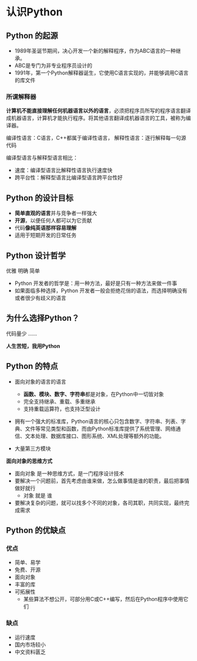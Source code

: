 # 认识Python

## Python 的起源

- 1989年圣诞节期间，决心开发一个新的解释程序，作为ABC语言的一种继承。
- ABC是专门为非专业程序员设计的
- 1991年，第一个Python解释器诞生，它使用C语言实现的，并能够调用C语言的库文件

### 所谓解释器

**计算机不能直接理解任何机器语言以外的语言**，必须把程序员所写的程序语言翻译成机器语言，计算机才能执行程序。将其他语言翻译成机器语言的工具，被称为编译器。

编译性语言：C语言，C++都属于编译性语言，
解释性语言：逐行解释每一句源代码

编译型语言与解释型语言相比：
- 速度：编译型语言比解释性语言执行速度快
- 跨平台性：解释型语言比编译型语言跨平台性好

## Python 的设计目标
- **简单直观的语言**并与竞争者一样强大
- **开源**，以便任何人都可以为它贡献
- 代码**像纯英语那样容易理解**
- 适用于短期开发的日常任务

## Python 设计哲学

优雅
明确
简单

- Python 开发者的哲学是：用一种方法，最好是只有一种方法来做一件事
- 如果面临多种选择，Python 开发者一般会拒绝花俏的语法，而选择明确没有或者很少有歧义的语言

## 为什么选择Python？

代码量少
……

**人生苦短，我用Python**

## Python 的特点

- 面向对象的语言的语言
	- **函数、模块、数字、字符串**都是对象，在Python中一切皆对象
	- 完全支持继承、重载、多重继承
	- 支持重载运算符，也支持泛型设计

- 拥有一个强大的标准库，Python语言的核心只包含数字、字符串、列表、字典、文件等常见类型和函数，而由Python标准库提供了系统管理、网络通信、文本处理、数据库接口、图形系统、XML处理等额外的功能。
- 大量第三方模块

**面向对象的思维方式**
- 面向对象 是一种思维方式，是一门程序设计技术
- 要解决一个问题前，首先考虑由谁来做，怎么做事情是谁的职责，最后把事情做好就行
	- 对象 就是 谁
- 要解决复杂的问题，就可以找多个不同的对象，各司其职，共同实现，最终完成需求

## Python 的优缺点

### 优点
- 简单、易学
- 免费、开源
- 面向对象
- 丰富的库
- 可拓展性
	- 某些算法不想公开，可部分用C或C++编写，然后在Python程序中使用它们
### 缺点
- 运行速度
- 国内市场较小
- 中文资料匮乏

